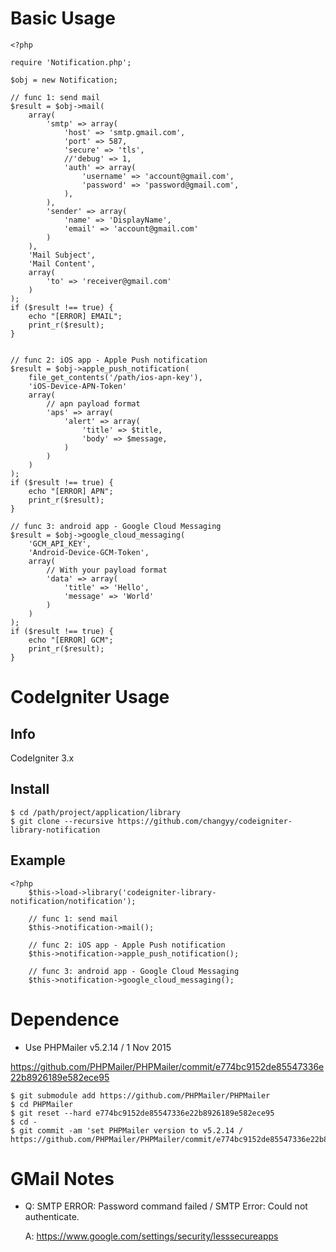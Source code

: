 # Basic Usage

```
<?php

require 'Notification.php';

$obj = new Notification;

// func 1: send mail
$result = $obj->mail( 
	array(
		'smtp' => array(
			'host' => 'smtp.gmail.com',
			'port' => 587,
			'secure' => 'tls',
			//'debug' => 1,
			'auth' => array(
				'username' => 'account@gmail.com',
				'password' => 'password@gmail.com',
			),
		),
		'sender' => array(
			'name' => 'DisplayName',
			'email' => 'account@gmail.com'
		)
	), 
	'Mail Subject', 
	'Mail Content', 
	array( 
		'to' => 'receiver@gmail.com'
	) 
);
if ($result !== true) {
	echo "[ERROR] EMAIL";
	print_r($result);
}


// func 2: iOS app - Apple Push notification
$result = $obj->apple_push_notification(
	file_get_contents('/path/ios-apn-key'),
	'iOS-Device-APN-Token'
	array(
		// apn payload format
		'aps' => array(
			'alert' => array(
				'title' => $title,
				'body' => $message,
			)
		)
	)
);
if ($result !== true) {
	echo "[ERROR] APN";
	print_r($result);
}

// func 3: android app - Google Cloud Messaging
$result = $obj->google_cloud_messaging(
	'GCM_API_KEY',
	'Android-Device-GCM-Token',
	array(
		// With your payload format
		'data' => array(
			'title' => 'Hello',
			'message' => 'World'
		)
	)
);
if ($result !== true) {
	echo "[ERROR] GCM";
	print_r($result);
}

```

# CodeIgniter Usage

## Info

CodeIgniter 3.x

## Install

```
$ cd /path/project/application/library
$ git clone --recursive https://github.com/changyy/codeigniter-library-notification
```

## Example

```
<?php
	$this->load->library('codeigniter-library-notification/notification');

	// func 1: send mail
	$this->notification->mail();

	// func 2: iOS app - Apple Push notification
	$this->notification->apple_push_notification();

	// func 3: android app - Google Cloud Messaging
	$this->notification->google_cloud_messaging();

```

# Dependence

- Use PHPMailer v5.2.14 / 1 Nov 2015

https://github.com/PHPMailer/PHPMailer/commit/e774bc9152de85547336e22b8926189e582ece95

```
$ git submodule add https://github.com/PHPMailer/PHPMailer
$ cd PHPMailer
$ git reset --hard e774bc9152de85547336e22b8926189e582ece95
$ cd -
$ git commit -am 'set PHPMailer version to v5.2.14 / https://github.com/PHPMailer/PHPMailer/commit/e774bc9152de85547336e22b8926189e582ece95'
```

# GMail Notes

- Q: SMTP ERROR: Password command failed / SMTP Error: Could not authenticate.

  A: https://www.google.com/settings/security/lesssecureapps

